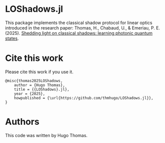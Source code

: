 # LOShadows.jl

This package implements the classical shadow protocol for linear optics
introduced in the research paper: Thomas, H., Chabaud, U., & Emeriau, P. E.
(2025). [Shedding light on classical shadows: learning photonic quantum
states](https://arxiv.org/abs/2510.07240).


# Cite this work

Please cite this work if you use it.

    @misc{thomas2025LOShadows,
        author = {Hugo Thomas},
        title = {{LOShadows}.jl},
        year = {2025},
        howpublished = {\url{https://github.com/thmhugo/LOShadows.jl}},
    }

# Authors
This code was written by Hugo Thomas.
